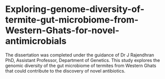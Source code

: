 # Exploring-genome-diversity-of-termite-gut-microbiome-from-Western-Ghats-for-novel-antimicrobials
The dissertation was completed under the guidance of Dr J Rajendhran PhD, Assistant Professor, Department of Genetics. This study explores the genomic diversity of the gut microbiome of termites from Western Ghats that could contribute to the discovery of novel antibiotics.
